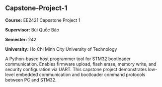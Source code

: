 ## Capstone-Project-1
**Course:** EE2421 Capsstone Project 1

**Supervisor:** Bùi Quốc Bảo

**Semester:** 242

**University:** Ho Chi Minh City University of Technology

A Python-based host programmer tool for STM32 bootloader communication. Enables firmware upload, flash erase, memory write, and security configuration via UART. This capstone project demonstrates low-level embedded communication and bootloader command protocols between PC and STM32.
